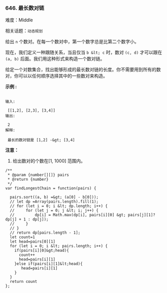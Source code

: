 ### 646. 最长数对链

难度：Middle

相关话题：`动态规划`

给出 `n` 个数对。在每一个数对中，第一个数字总是比第二个数字小。



现在，我们定义一种跟随关系，当且仅当 `b &lt; c` 时，数对 `(c, d)` 才可以跟在 `(a, b)` 后面。我们用这种形式来构造一个数对链。



给定一个对数集合，找出能够形成的最长数对链的长度。你不需要用到所有的数对，你可以以任何顺序选择其中的一些数对来构造。



 **示例 :** 





```

输入:

 [[1,2], [2,3], [3,4]]
输出:

 2
解释:

 最长的数对链是 [1,2] -&gt; [3,4]

```

 **注意：** 





1. 给出数对的个数在[1, 1000] 范围内。






```
/**
 * @param {number[][]} pairs
 * @return {number}
 */
var findLongestChain = function(pairs) {

  pairs.sort((a, b) =&gt; (a[0] - b[0]));
  // let dp =Array(pairs.length).fill(1);
  // for (let i = 0; i &lt; dp.length; i++) {
  //     for (let j = 0; j &lt; i; j++) {
  //         dp[i] = Math.max(dp[i], pairs[i][0] &gt; pairs[j][1]? dp[j] + 1 : dp[j]);
  //     }
  // }
  // return dp[pairs.length - 1];
  let count=1
  let head=pairs[0][1]
  for (let i = 0; i &lt; pairs.length; i++) {
    if(pairs[i][0]&gt;head){
      count++
      head=pairs[i][1]
    }else if(pairs[i][1]&lt;head){
       head=pairs[i][1]
    }
  }
  return count
};



```
